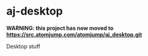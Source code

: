 # aj-desktop

__WARNING: this project has now moved to https://src.atomjump.com/atomjump/aj_desktop.git__

Desktop stuff
